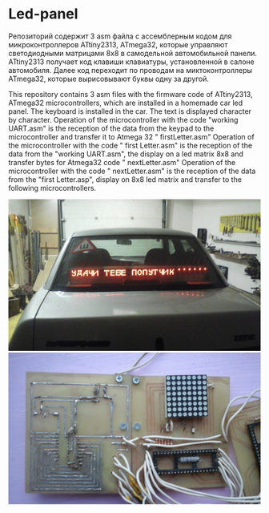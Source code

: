 # Led-panel
Репозиторий содержит 3 asm файла с ассемблерным кодом для микроконтроллеров ATtiny2313, ATmega32, которые управляют светодиодными матрицами 8x8 в самодельной автомобильной панели. ATtiny2313 получает код клавиши клавиатуры, установленной в салоне автомобиля. 
Далее код переходит по проводам на миктоконтроллеры ATmega32, которые вырисовывают буквы одну за другой.

This repository contains 3 asm files with the firmware code of ATtiny2313, ATmega32 microcontrollers, which are installed in a homemade car led panel. The keyboard is installed in the car. The text is displayed character by character.
Operation of the microcontroller with the code "working UART.asm" is the reception of the data from the keypad to the microcontroller and transfer it to Atmega 32 " firstLetter.asm"
Operation of the microcontroller with the code " first Letter.asm" is the reception of the data from the "working UART.asm", the display on a led matrix 8x8 and transfer bytes for Atmega32 code " nextLetter.asm"
Operation of the microcontroller with the code " nextLetter.asm" is the reception of the data from the "first Letter.asp", display on 8x8 led matrix and transfer to the following microcontrollers.

![](20180126_185126.jpg)
![](scheme.jpg)
